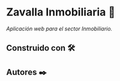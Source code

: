 # Zavalla Inmobiliaria :city_sunrise:
_Aplicación web para el sector Inmobiliario._

## Construido con 🛠️


## Autores ✒️
